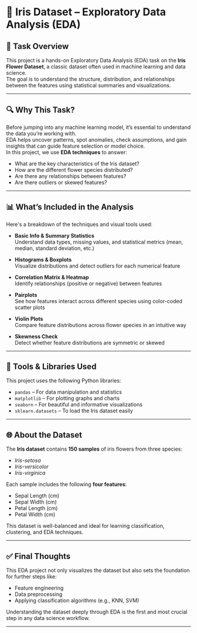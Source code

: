 # 🌸 Iris Dataset – Exploratory Data Analysis (EDA)

## 📌 Task Overview

This project is a hands-on Exploratory Data Analysis (EDA) task on the **Iris Flower Dataset**, a classic dataset often used in machine learning and data science.  
The goal is to understand the structure, distribution, and relationships between the features using statistical summaries and visualizations.

---

## 🔍 Why This Task?

Before jumping into any machine learning model, it’s essential to understand the data you’re working with.  
EDA helps uncover patterns, spot anomalies, check assumptions, and gain insights that can guide feature selection or model choice.  
In this project, we use **EDA techniques** to answer:
- What are the key characteristics of the Iris dataset?
- How are the different flower species distributed?
- Are there any relationships between features?
- Are there outliers or skewed features?

---

## 📊 What’s Included in the Analysis

Here's a breakdown of the techniques and visual tools used:

- **Basic Info & Summary Statistics**  
  Understand data types, missing values, and statistical metrics (mean, median, standard deviation, etc.)

- **Histograms & Boxplots**  
  Visualize distributions and detect outliers for each numerical feature

- **Correlation Matrix & Heatmap**  
  Identify relationships (positive or negative) between features

- **Pairplots**  
  See how features interact across different species using color-coded scatter plots

- **Violin Plots**  
  Compare feature distributions across flower species in an intuitive way

- **Skewness Check**  
  Detect whether feature distributions are symmetric or skewed

---

## 🧰 Tools & Libraries Used

This project uses the following Python libraries:
- `pandas` – For data manipulation and statistics
- `matplotlib` – For plotting graphs and charts
- `seaborn` – For beautiful and informative visualizations
- `sklearn.datasets` – To load the Iris dataset easily

---

## 🌐 About the Dataset

The **Iris dataset** contains **150 samples** of iris flowers from three species:
- *Iris-setosa*
- *Iris-versicolor*
- *Iris-virginica*

Each sample includes the following **four features**:
- Sepal Length (cm)
- Sepal Width (cm)
- Petal Length (cm)
- Petal Width (cm)

This dataset is well-balanced and ideal for learning classification, clustering, and EDA techniques.

---

## ✅ Final Thoughts

This EDA project not only visualizes the dataset but also sets the foundation for further steps like:
- Feature engineering
- Data preprocessing
- Applying classification algorithms (e.g., KNN, SVM)

Understanding the dataset deeply through EDA is the first and most crucial step in any data science workflow.

---

